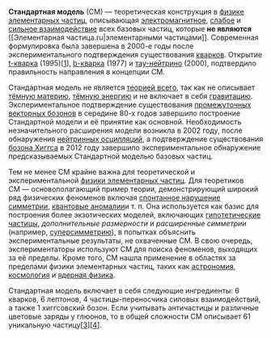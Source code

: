 **Стандартная модель** (СМ) — теоретическая конструкция в [физике элементарных частиц](https://ru.wikipedia.org/wiki/%D0%A4%D0%B8%D0%B7%D0%B8%D0%BA%D0%B0_%D1%8D%D0%BB%D0%B5%D0%BC%D0%B5%D0%BD%D1%82%D0%B0%D1%80%D0%BD%D1%8B%D1%85_%D1%87%D0%B0%D1%81%D1%82%D0%B8%D1%86 "Физика элементарных частиц"), описывающая [электромагнитное](https://ru.wikipedia.org/wiki/%D0%AD%D0%BB%D0%B5%D0%BA%D1%82%D1%80%D0%BE%D0%BC%D0%B0%D0%B3%D0%BD%D0%B8%D1%82%D0%BD%D0%BE%D0%B5_%D0%B2%D0%B7%D0%B0%D0%B8%D0%BC%D0%BE%D0%B4%D0%B5%D0%B9%D1%81%D1%82%D0%B2%D0%B8%D0%B5 "Электромагнитное взаимодействие"), [слабое](https://ru.wikipedia.org/wiki/%D0%A1%D0%BB%D0%B0%D0%B1%D0%BE%D0%B5_%D0%B2%D0%B7%D0%B0%D0%B8%D0%BC%D0%BE%D0%B4%D0%B5%D0%B9%D1%81%D1%82%D0%B2%D0%B8%D0%B5 "Слабое взаимодействие") и [сильное взаимодействие](https://ru.wikipedia.org/wiki/%D0%A1%D0%B8%D0%BB%D1%8C%D0%BD%D0%BE%D0%B5_%D0%B2%D0%B7%D0%B0%D0%B8%D0%BC%D0%BE%D0%B4%D0%B5%D0%B9%D1%81%D1%82%D0%B2%D0%B8%D0%B5 "Сильное взаимодействие") всех базовых частиц, которые **не являются** [[Элементарная частица.ru|элементарными частицами]]. 
Современная формулировка была завершена в 2000-е годы после экспериментального подтверждения существования [кварков](https://ru.wikipedia.org/wiki/%D0%9A%D0%B2%D0%B0%D1%80%D0%BA "Кварк"). Открытие [t-кварка](https://ru.wikipedia.org/wiki/T-%D0%BA%D0%B2%D0%B0%D1%80%D0%BA "T-кварк") (1995)\[[1](https://ru.wikipedia.org/wiki/%D0%A1%D1%82%D0%B0%D0%BD%D0%B4%D0%B0%D1%80%D1%82%D0%BD%D0%B0%D1%8F_%D0%BC%D0%BE%D0%B4%D0%B5%D0%BB%D1%8C#cite_note-CDF-1995-1)\], [b-кварка](https://ru.wikipedia.org/wiki/B-%D0%BA%D0%B2%D0%B0%D1%80%D0%BA "B-кварк") (1977) и [тау-нейтрино](https://ru.wikipedia.org/wiki/%D0%A2%D0%B0%D1%83-%D0%BD%D0%B5%D0%B9%D1%82%D1%80%D0%B8%D0%BD%D0%BE "Тау-нейтрино") (2000), подтвердило правильность направления в концепции СМ.

Стандартная модель не является [теорией всего](https://ru.wikipedia.org/wiki/%D0%A2%D0%B5%D0%BE%D1%80%D0%B8%D1%8F_%D0%B2%D1%81%D0%B5%D0%B3%D0%BE), так как не описывает [тёмную материю](https://ru.wikipedia.org/wiki/%D0%A2%D1%91%D0%BC%D0%BD%D0%B0%D1%8F_%D0%BC%D0%B0%D1%82%D0%B5%D1%80%D0%B8%D1%8F "Тёмная материя"), [тёмную энергию](https://ru.wikipedia.org/wiki/%D0%A2%D1%91%D0%BC%D0%BD%D0%B0%D1%8F_%D1%8D%D0%BD%D0%B5%D1%80%D0%B3%D0%B8%D1%8F "Тёмная энергия") и не включает в себя [гравитацию](https://ru.wikipedia.org/wiki/%D0%93%D1%80%D0%B0%D0%B2%D0%B8%D1%82%D0%B0%D1%86%D0%B8%D1%8F "Гравитация"). Экспериментальное подтверждение существования [промежуточных векторных бозонов](https://ru.wikipedia.org/wiki/W-_%D0%B8_Z-%D0%B1%D0%BE%D0%B7%D0%BE%D0%BD%D1%8B "W- и Z-бозоны") в середине 80-х годов завершило построение Стандартной модели и её принятие как основной. Необходимость незначительного расширения модели возникла в 2002 году, после обнаружения [нейтринных осцилляций](https://ru.wikipedia.org/wiki/%D0%9D%D0%B5%D0%B9%D1%82%D1%80%D0%B8%D0%BD%D0%BD%D1%8B%D0%B5_%D0%BE%D1%81%D1%86%D0%B8%D0%BB%D0%BB%D1%8F%D1%86%D0%B8%D0%B8 "Нейтринные осцилляции"), а подтверждение существования [бозона Хиггса](https://ru.wikipedia.org/wiki/%D0%91%D0%BE%D0%B7%D0%BE%D0%BD_%D0%A5%D0%B8%D0%B3%D0%B3%D1%81%D0%B0 "Бозон Хиггса") в 2012 году завершило экспериментальное обнаружение предсказываемых Стандартной моделью базовых частиц.

Тем не менее СМ крайне важна для теоретической и экспериментальной [физики элементарных частиц](https://ru.wikipedia.org/wiki/%D0%A4%D0%B8%D0%B7%D0%B8%D0%BA%D0%B0_%D1%8D%D0%BB%D0%B5%D0%BC%D0%B5%D0%BD%D1%82%D0%B0%D1%80%D0%BD%D1%8B%D1%85_%D1%87%D0%B0%D1%81%D1%82%D0%B8%D1%86 "Физика элементарных частиц"). Для теоретиков СМ — основополагающий пример теории, демонстрирующий широкий ряд физических феноменов включая [спонтанное нарушение симметрии](https://ru.wikipedia.org/wiki/%D0%A1%D0%BF%D0%BE%D0%BD%D1%82%D0%B0%D0%BD%D0%BD%D0%BE%D0%B5_%D0%BD%D0%B0%D1%80%D1%83%D1%88%D0%B5%D0%BD%D0%B8%D0%B5_%D1%81%D0%B8%D0%BC%D0%BC%D0%B5%D1%82%D1%80%D0%B8%D0%B8 "Спонтанное нарушение симметрии"), [квантовые аномалии](https://ru.wikipedia.org/w/index.php?title=%D0%90%D0%BD%D0%BE%D0%BC%D0%B0%D0%BB%D0%B8%D1%8F_(%D1%84%D0%B8%D0%B7%D0%B8%D0%BA%D0%B0)&action=edit&redlink=1 "Аномалия (физика) (страница отсутствует)")и т. п. Она используется как базис для построения более экзотических моделей, включающих [гипотетические частицы](https://ru.wikipedia.org/wiki/%D0%A1%D0%BF%D0%B8%D1%81%D0%BE%D0%BA_%D1%87%D0%B0%D1%81%D1%82%D0%B8%D1%86 "Список частиц"), _дополнительные размерности_ и _расширенные симметрии_ (например, [суперсимметрию](https://ru.wikipedia.org/wiki/%D0%A1%D1%83%D0%BF%D0%B5%D1%80%D1%81%D0%B8%D0%BC%D0%BC%D0%B5%D1%82%D1%80%D0%B8%D1%8F "Суперсимметрия")), в попытках объяснить экспериментальные результаты, не охваченные СМ. В свою очередь, экспериментаторы используют СМ для поиска феноменов, выходящих за её пределы. Кроме того, СМ нашла применение в областях за пределами физики элементарных частиц, таких как [астрономия](https://ru.wikipedia.org/wiki/%D0%90%D1%81%D1%82%D1%80%D0%BE%D0%BD%D0%BE%D0%BC%D0%B8%D1%8F "Астрономия"), [космология](https://ru.wikipedia.org/wiki/%D0%9A%D0%BE%D1%81%D0%BC%D0%BE%D0%BB%D0%BE%D0%B3%D0%B8%D1%8F "Космология") и [ядерная физика](https://ru.wikipedia.org/wiki/%D0%AF%D0%B4%D0%B5%D1%80%D0%BD%D0%B0%D1%8F_%D1%84%D0%B8%D0%B7%D0%B8%D0%BA%D0%B0 "Ядерная физика").

Стандартная модель включает в себя следующие ингредиенты: 6 кварков, 6 лептонов, 4 частицы-переносчика силовых взаимодействий, а также 1 хиггсовский бозон. Если учитывать античастицы и различные цветовые заряды у глюонов, то в общей сложности СМ описывает 61 уникальную частицу\[[3](https://ru.wikipedia.org/wiki/%D0%A1%D1%82%D0%B0%D0%BD%D0%B4%D0%B0%D1%80%D1%82%D0%BD%D0%B0%D1%8F_%D0%BC%D0%BE%D0%B4%D0%B5%D0%BB%D1%8C#cite_note-_8b750e7d2f316291-3)\]\[[4](https://ru.wikipedia.org/wiki/%D0%A1%D1%82%D0%B0%D0%BD%D0%B4%D0%B0%D1%80%D1%82%D0%BD%D0%B0%D1%8F_%D0%BC%D0%BE%D0%B4%D0%B5%D0%BB%D1%8C#cite_note-_b8b63d1b178f03ac-4)\].